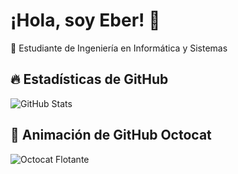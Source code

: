 # ¡Hola, soy Eber! 👋  
🚀 Estudiante de Ingeniería en Informática y Sistemas    
## 🔥 Estadísticas de GitHub
![GitHub Stats](https://github-readme-stats.vercel.app/api?username=eber10&show_icons=true&theme=radical)
## 🐙 Animación de GitHub Octocat  
![Octocat Flotante](https://octodex.github.com/images/spidertocat.png)




